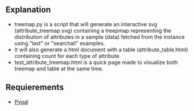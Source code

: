 ## Explanation

* treemap.py is a script that will generate an interactive svg (attribute\_treemap.svg) containing a treepmap representing the distribution of attributes in a sample (data) fetched from the instance using "last" or "searchall" examples.
* It will also generate a html document with a table (attribute\_table.html) containing count for each type of attribute.
* test\_attribute\_treemap.html is a quick page made to visualize both treemap and table at the same time.

## Requierements

* [Pygal](https://github.com/Kozea/pygal/)
